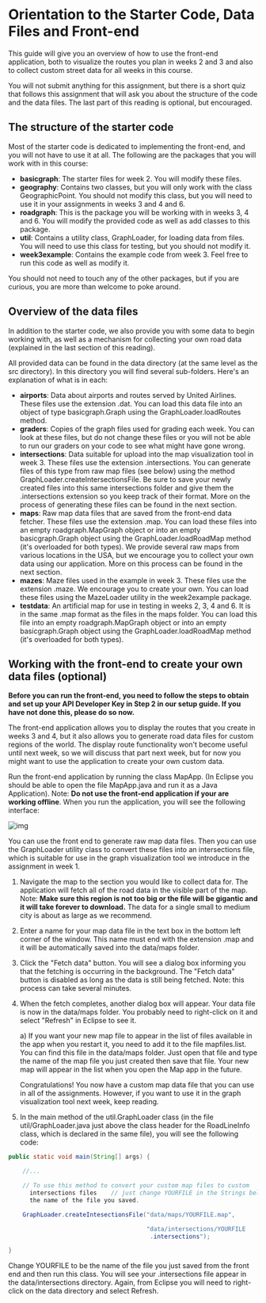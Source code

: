 # Orientation to the Starter Code, Data Files and Front-end

This guide will give you an overview of how to use the front-end application, both to visualize the routes you plan in weeks 2 and 3 and also to collect custom street data for all weeks in this course.

You will not submit anything for this assignment, but there is a short quiz that follows this assignment that will ask you about the structure of the code and the data files. The last part of this reading is optional, but encouraged.

## The structure of the starter code

Most of the starter code is dedicated to implementing the front-end, and you will not have to use it at all. The following are the packages that you will work with in this course:

- **basicgraph**: The starter files for week 2. You will modify these files.
- **geography**: Contains two classes, but you will only work with the class GeographicPoint. You should not modify this class, but you will need to use it in your assignments in weeks 3 and 4 and 6.
- **roadgraph**: This is the package you will be working with in weeks 3, 4 and 6. You will modify the provided code as well as add classes to this package.
- **util**: Contains a utility class, GraphLoader, for loading data from files. You will need to use this class for testing, but you should not modify it.
- **week3example**: Contains the example code from week 3. Feel free to run this code as well as modify it.

You should not need to touch any of the other packages, but if you are curious, you are more than welcome to poke around.

## Overview of the data files

In addition to the starter code, we also provide you with some data to begin working with, as well as a mechanism for collecting your own road data (explained in the last section of this reading).

All provided data can be found in the data directory (at the same level as the src directory). In this directory you will find several sub-folders. Here's an explanation of what is in each:

- **airports**: Data about airports and routes served by United Airlines. These files use the extension .dat. You can load this data file into an object of type basicgraph.Graph using the GraphLoader.loadRoutes method.
- **graders**: Copies of the graph files used for grading each week. You can look at these files, but do not change these files or you will not be able to run our graders on your code to see what might have gone wrong.
- **intersections**: Data suitable for upload into the map visualization tool in week 3. These files use the extension .intersections. You can generate files of this type from raw map files (see below) using the method GraphLoader.createIntersectionsFile. Be sure to save your newly created files into this same intersections folder and give them the .intersections extension so you keep track of their format. More on the process of generating these files can be found in the next section.
- **maps**: Raw map data files that are saved from the front-end data fetcher. These files use the extension .map. You can load these files into an empty roadgraph.MapGraph object or into an empty basicgraph.Graph object using the GraphLoader.loadRoadMap method (it's overloaded for both types). We provide several raw maps from various locations in the USA, but we encourage you to collect your own data using our application. More on this process can be found in the next section.
- **mazes**: Maze files used in the example in week 3. These files use the extension .maze. We encourage you to create your own. You can load these files using the MazeLoader utility in the week2example package.
- **testdata**: An artificial map for use in testing in weeks 2, 3, 4 and 6. It is in the same .map format as the files in the maps folder. You can load this file into an empty roadgraph.MapGraph object or into an empty basicgraph.Graph object using the GraphLoader.loadRoadMap method (it's overloaded for both types).

## Working with the front-end to create your own data files (optional)

**Before you can run the front-end, you need to follow the steps to obtain and set up your API Developer Key in Step 2 in our setup guide. If you have not done this, please do so now.**

The front-end application allows you to display the routes that you create in weeks 3 and 4, but it also allows you to generate road data files for custom regions of the world. The display route functionality won't become useful until next week, so we will discuss that part next week, but for now you might want to use the application to create your own custom data.

Run the front-end application by running the class MapApp. (In Eclipse you should be able to open the file MapApp.java and run it as a Java Application). Note: **Do not use the front-end application if your are working offline**. When you run the application, you will see the following interface:

![img](https://d3c33hcgiwev3.cloudfront.net/imageAssetProxy.v1/la0r76NgEeWVNArF_-1Xgw_21ece4cfdfbbca12ff69f9a361adcbde_MapApp.PNG?expiry=1593388800000&hmac=UFJHnteSNzbLJl6vXadrxAVuKuh1BUTWt2uItdJVqfA)

You can use the front end to generate raw map data files. Then you can use the GraphLoader utility class to convert these files into an intersections file, which is suitable for use in the graph visualization tool we introduce in the assignment in week 1.

1. Navigate the map to the section you would like to collect data for. The application will fetch all of the road data in the visible part of the map. Note: **Make sure this region is not too big or the file will be gigantic and it will take forever to download.** The data for a single small to medium city is about as large as we recommend.

2. Enter a name for your map data file in the text box in the bottom left corner of the window. This name must end with the extension .map and it will be automatically saved into the data/maps folder.

3. Click the "Fetch data" button. You will see a dialog box informing you that the fetching is occurring in the background. The "Fetch data" button is disabled as long as the data is still being fetched. Note: this process can take several minutes.

4. When the fetch completes, another dialog box will appear. Your data file is now in the data/maps folder. You probably need to right-click on it and select "Refresh" in Eclipse to see it.

   a) If you want your new map file to appear in the list of files available in the app when you restart it, you need to add it to the file mapfiles.list. You can find this file in the data/maps folder. Just open that file and type the name of the map file you just created then save that file. Your new map will appear in the list when you open the Map app in the future.

   Congratulations! You now have a custom map data file that you can use in all of the assignments. However, if you want to use it in the graph visualization tool next week, keep reading.

5. In the main method of the util.GraphLoader class (in the file util/GraphLoader.java just above the class header for the RoadLineInfo class, which is declared in the same file), you will see the following code:

```java
public static void main(String[] args) {

    //...

    // To use this method to convert your custom map files to custom 
      intersections files    // just change YOURFILE in the Strings below to be 
      the name of the file you saved.

    GraphLoader.createIntesectionsFile("data/maps/YOURFILE.map",

                                       "data/intersections/YOURFILE
                                        .intersections");

}
```

Change YOURFILE to be the name of the file you just saved from the front end and then run this class. You will see your .intersections file appear in the data/intersections directory. Again, from Eclipse you will need to right-click on the data directory and select Refresh.